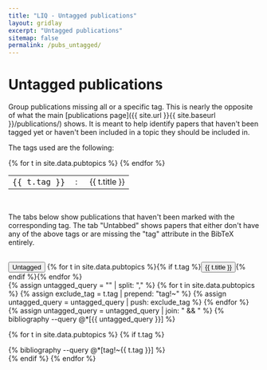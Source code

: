 ```yaml
---
title: "LIQ - Untagged publications"
layout: gridlay
excerpt: "Untagged publications"
sitemap: false
permalink: /pubs_untagged/
---
```




# Untagged publications

Group publications missing all or a specific tag. This is nearly the opposite
of what the main [publications page]({{ site.url }}{{ site.baseurl
}}/publications/) shows. It is meant to help identify papers that haven't
been tagged yet or haven't been included in a topic they should be included
in.

The tags used are the following:

<table>
{% for t in site.data.pubtopics %}
<tr>
  <td style="font-family:'Lucida Console', monospace">{{ t.tag }}</td>
  <td>&nbsp;:&nbsp;&nbsp;</td>
  <td>{{ t.title }}</td>
</tr>
{% endfor %}
</table><br />

The tabs below show publications that haven't been marked with the
corresponding tag. The tab "Untabbed" shows papers that either don't have any
of the above tags or are missing the "tag" attribute in the BibTeX entirely.

<br>

<script src="{{ site.url }}{{ site.baseurl }}/js/pubgroup.js"></script>

<link rel="stylesheet" href="{{ "/css/pubtabs.css" | prepend: site.baseurl | prepend: site.url }}">

<!-- Tab links -->
<div class="tab">
  <button class="tablinks active" onclick="pubgroup(event, 'all')">Untagged</button>
  {% for t in site.data.pubtopics %}{% if t.tag %}<button class="tablinks" onclick="pubgroup(event, '{{ t.tag }}')">{{ t.title }}</button>{% endif %}{% endfor %}
</div>

<!-- Tab content -->
<div id="all" class="tabcontent">
  {% assign untagged_query = "" | split: "," %}
  {% for t in site.data.pubtopics %}
    {% assign exclude_tag = t.tag | prepend: "tag!~" %}
    {% assign untagged_query = untagged_query | push: exclude_tag %}
  {% endfor %}
  {% assign untagged_query = untagged_query | join: " && " %}
  {% bibliography --query @*[{{ untagged_query }}] %}
</div>

{% for t in site.data.pubtopics %}
{% if t.tag %}
<div id="{{ t.tag }}" class="tabcontent">
  {% bibliography --query @*[tag!~{{ t.tag }}] %}
</div>
{% endif %}
{% endfor %}

<script>document.getElementById("all").style.display = "block";</script>
